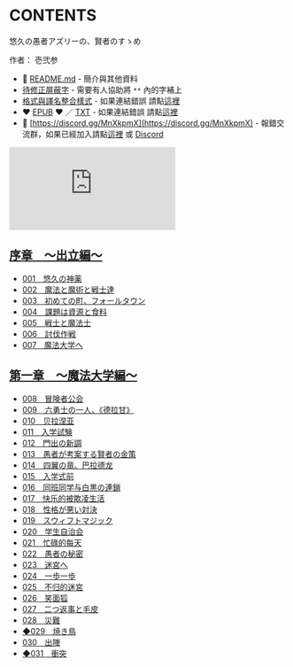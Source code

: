 # CONTENTS

悠久の愚者アズリーの、賢者のすゝめ  

作者： 壱弐参  



- :closed_book: [README.md](README.md) - 簡介與其他資料
- [待修正屏蔽字](%E5%BE%85%E4%BF%AE%E6%AD%A3%E5%B1%8F%E8%94%BD%E5%AD%97.md) - 需要有人協助將 `**` 內的字補上
- [格式與譯名整合樣式](https://github.com/bluelovers/node-novel/blob/master/lib/locales/%E6%82%A0%E4%B9%85%E3%81%AE%E6%84%9A%E8%80%85%E3%82%A2%E3%82%BA%E3%83%AA%E3%83%BC%E3%81%AE%E3%80%81%E8%B3%A2%E8%80%85%E3%81%AE%E3%81%99%E3%82%9D%E3%82%81.ts) - 如果連結錯誤 請點[這裡](https://github.com/bluelovers/node-novel/blob/master/lib/locales/)
-  :heart: [EPUB](https://gitlab.com/demonovel/epub-txt/blob/master/user_out/%E6%82%A0%E4%B9%85%E3%81%AE%E6%84%9A%E8%80%85%E3%82%A2%E3%82%BA%E3%83%AA%E3%83%BC%E3%81%AE%E3%80%81%E8%B3%A2%E8%80%85%E3%81%AE%E3%81%99%E3%82%9D%E3%82%81.epub) :heart:  ／ [TXT](https://gitlab.com/demonovel/epub-txt/blob/master/user_out/out/%E6%82%A0%E4%B9%85%E3%81%AE%E6%84%9A%E8%80%85%E3%82%A2%E3%82%BA%E3%83%AA%E3%83%BC%E3%81%AE%E3%80%81%E8%B3%A2%E8%80%85%E3%81%AE%E3%81%99%E3%82%9D%E3%82%81.out.txt) - 如果連結錯誤 請點[這裡](https://gitlab.com/demonovel/epub-txt/blob/master/user_out/user_out)
- :mega: [https://discord.gg/MnXkpmX](https://discord.gg/MnXkpmX) - 報錯交流群，如果已經加入請點[這裡](https://discordapp.com/channels/467794087769014273/467794088285175809) 或 [Discord](https://discordapp.com/channels/@me)


![導航目錄](https://chart.apis.google.com/chart?cht=qr&chs=150x150&chl=https://gitlab.com/novel-group/txt-source/blob/master/user_out/悠久の愚者アズリーの、賢者のすゝめ/導航目錄.md "導航目錄")




## [序章　～出立編～](00000_%20%E5%BA%8F%E7%AB%A0%E3%80%80%EF%BD%9E%E5%87%BA%E7%AB%8B%E7%B7%A8%EF%BD%9E)

- [001　悠久の神薬](00000_%20%E5%BA%8F%E7%AB%A0%E3%80%80%EF%BD%9E%E5%87%BA%E7%AB%8B%E7%B7%A8%EF%BD%9E/00000_001%E3%80%80%E6%82%A0%E4%B9%85%E3%81%AE%E7%A5%9E%E8%96%AC.txt)
- [002　魔法と魔術と戦士達](00000_%20%E5%BA%8F%E7%AB%A0%E3%80%80%EF%BD%9E%E5%87%BA%E7%AB%8B%E7%B7%A8%EF%BD%9E/00010_002%E3%80%80%E9%AD%94%E6%B3%95%E3%81%A8%E9%AD%94%E8%A1%93%E3%81%A8%E6%88%A6%E5%A3%AB%E9%81%94.txt)
- [003　初めての町、フォールタウン](00000_%20%E5%BA%8F%E7%AB%A0%E3%80%80%EF%BD%9E%E5%87%BA%E7%AB%8B%E7%B7%A8%EF%BD%9E/00020_003%E3%80%80%E5%88%9D%E3%82%81%E3%81%A6%E3%81%AE%E7%94%BA%E3%80%81%E3%83%95%E3%82%A9%E3%83%BC%E3%83%AB%E3%82%BF%E3%82%A6%E3%83%B3.txt)
- [004　課題は資源と食料](00000_%20%E5%BA%8F%E7%AB%A0%E3%80%80%EF%BD%9E%E5%87%BA%E7%AB%8B%E7%B7%A8%EF%BD%9E/00030_004%E3%80%80%E8%AA%B2%E9%A1%8C%E3%81%AF%E8%B3%87%E6%BA%90%E3%81%A8%E9%A3%9F%E6%96%99.txt)
- [005　戦士と魔法士](00000_%20%E5%BA%8F%E7%AB%A0%E3%80%80%EF%BD%9E%E5%87%BA%E7%AB%8B%E7%B7%A8%EF%BD%9E/00040_005%E3%80%80%E6%88%A6%E5%A3%AB%E3%81%A8%E9%AD%94%E6%B3%95%E5%A3%AB.txt)
- [006　討伐作戦](00000_%20%E5%BA%8F%E7%AB%A0%E3%80%80%EF%BD%9E%E5%87%BA%E7%AB%8B%E7%B7%A8%EF%BD%9E/00050_006%E3%80%80%E8%A8%8E%E4%BC%90%E4%BD%9C%E6%88%A6.txt)
- [007　魔法大学へ](00000_%20%E5%BA%8F%E7%AB%A0%E3%80%80%EF%BD%9E%E5%87%BA%E7%AB%8B%E7%B7%A8%EF%BD%9E/00060_007%E3%80%80%E9%AD%94%E6%B3%95%E5%A4%A7%E5%AD%A6%E3%81%B8.txt)


## [第一章　～魔法大学編～](00010_%E7%AC%AC%E4%B8%80%E7%AB%A0%E3%80%80%EF%BD%9E%E9%AD%94%E6%B3%95%E5%A4%A7%E5%AD%A6%E7%B7%A8%EF%BD%9E)

- [008　冒険者公会](00010_%E7%AC%AC%E4%B8%80%E7%AB%A0%E3%80%80%EF%BD%9E%E9%AD%94%E6%B3%95%E5%A4%A7%E5%AD%A6%E7%B7%A8%EF%BD%9E/00070_008%E3%80%80%E5%86%92%E9%99%BA%E8%80%85%E5%85%AC%E4%BC%9A.txt)
- [009　六勇士の一人、《德拉甘》](00010_%E7%AC%AC%E4%B8%80%E7%AB%A0%E3%80%80%EF%BD%9E%E9%AD%94%E6%B3%95%E5%A4%A7%E5%AD%A6%E7%B7%A8%EF%BD%9E/00080_009%E3%80%80%E5%85%AD%E5%8B%87%E5%A3%AB%E3%81%AE%E4%B8%80%E4%BA%BA%E3%80%81%E3%80%8A%E5%BE%B7%E6%8B%89%E7%94%98%E3%80%8B.txt)
- [010　贝拉涅亚](00010_%E7%AC%AC%E4%B8%80%E7%AB%A0%E3%80%80%EF%BD%9E%E9%AD%94%E6%B3%95%E5%A4%A7%E5%AD%A6%E7%B7%A8%EF%BD%9E/00090_010%E3%80%80%E8%B4%9D%E6%8B%89%E6%B6%85%E4%BA%9A.txt)
- [011　入学試験](00010_%E7%AC%AC%E4%B8%80%E7%AB%A0%E3%80%80%EF%BD%9E%E9%AD%94%E6%B3%95%E5%A4%A7%E5%AD%A6%E7%B7%A8%EF%BD%9E/00100_011%E3%80%80%E5%85%A5%E5%AD%A6%E8%A9%A6%E9%A8%93.txt)
- [012　門出の新調](00010_%E7%AC%AC%E4%B8%80%E7%AB%A0%E3%80%80%EF%BD%9E%E9%AD%94%E6%B3%95%E5%A4%A7%E5%AD%A6%E7%B7%A8%EF%BD%9E/00110_012%E3%80%80%E9%96%80%E5%87%BA%E3%81%AE%E6%96%B0%E8%AA%BF.txt)
- [013　愚者が考案する賢者の金策](00010_%E7%AC%AC%E4%B8%80%E7%AB%A0%E3%80%80%EF%BD%9E%E9%AD%94%E6%B3%95%E5%A4%A7%E5%AD%A6%E7%B7%A8%EF%BD%9E/00120_013%E3%80%80%E6%84%9A%E8%80%85%E3%81%8C%E8%80%83%E6%A1%88%E3%81%99%E3%82%8B%E8%B3%A2%E8%80%85%E3%81%AE%E9%87%91%E7%AD%96.txt)
- [014　四翼の竜、巴拉德龙](00010_%E7%AC%AC%E4%B8%80%E7%AB%A0%E3%80%80%EF%BD%9E%E9%AD%94%E6%B3%95%E5%A4%A7%E5%AD%A6%E7%B7%A8%EF%BD%9E/00130_014%E3%80%80%E5%9B%9B%E7%BF%BC%E3%81%AE%E7%AB%9C%E3%80%81%E5%B7%B4%E6%8B%89%E5%BE%B7%E9%BE%99.txt)
- [015　入学式前](00010_%E7%AC%AC%E4%B8%80%E7%AB%A0%E3%80%80%EF%BD%9E%E9%AD%94%E6%B3%95%E5%A4%A7%E5%AD%A6%E7%B7%A8%EF%BD%9E/00140_015%E3%80%80%E5%85%A5%E5%AD%A6%E5%BC%8F%E5%89%8D.txt)
- [016　同班同学与白黒の連鎖](00010_%E7%AC%AC%E4%B8%80%E7%AB%A0%E3%80%80%EF%BD%9E%E9%AD%94%E6%B3%95%E5%A4%A7%E5%AD%A6%E7%B7%A8%EF%BD%9E/00150_016%E3%80%80%E5%90%8C%E7%8F%AD%E5%90%8C%E5%AD%A6%E4%B8%8E%E7%99%BD%E9%BB%92%E3%81%AE%E9%80%A3%E9%8E%96.txt)
- [017　快乐的被欺凌生活](00010_%E7%AC%AC%E4%B8%80%E7%AB%A0%E3%80%80%EF%BD%9E%E9%AD%94%E6%B3%95%E5%A4%A7%E5%AD%A6%E7%B7%A8%EF%BD%9E/00160_017%E3%80%80%E5%BF%AB%E4%B9%90%E7%9A%84%E8%A2%AB%E6%AC%BA%E5%87%8C%E7%94%9F%E6%B4%BB.txt)
- [018　性格が悪い対決](00010_%E7%AC%AC%E4%B8%80%E7%AB%A0%E3%80%80%EF%BD%9E%E9%AD%94%E6%B3%95%E5%A4%A7%E5%AD%A6%E7%B7%A8%EF%BD%9E/00170_018%E3%80%80%E6%80%A7%E6%A0%BC%E3%81%8C%E6%82%AA%E3%81%84%E5%AF%BE%E6%B1%BA.txt)
- [019　スウィフトマジック](00010_%E7%AC%AC%E4%B8%80%E7%AB%A0%E3%80%80%EF%BD%9E%E9%AD%94%E6%B3%95%E5%A4%A7%E5%AD%A6%E7%B7%A8%EF%BD%9E/00180_019%E3%80%80%E3%82%B9%E3%82%A6%E3%82%A3%E3%83%95%E3%83%88%E3%83%9E%E3%82%B8%E3%83%83%E3%82%AF.txt)
- [020　学生自治会](00010_%E7%AC%AC%E4%B8%80%E7%AB%A0%E3%80%80%EF%BD%9E%E9%AD%94%E6%B3%95%E5%A4%A7%E5%AD%A6%E7%B7%A8%EF%BD%9E/00190_020%E3%80%80%E5%AD%A6%E7%94%9F%E8%87%AA%E6%B2%BB%E4%BC%9A.txt)
- [021　忙碌的每天](00010_%E7%AC%AC%E4%B8%80%E7%AB%A0%E3%80%80%EF%BD%9E%E9%AD%94%E6%B3%95%E5%A4%A7%E5%AD%A6%E7%B7%A8%EF%BD%9E/00200_021%E3%80%80%E5%BF%99%E7%A2%8C%E7%9A%84%E6%AF%8F%E5%A4%A9.txt)
- [022　愚者の秘密](00010_%E7%AC%AC%E4%B8%80%E7%AB%A0%E3%80%80%EF%BD%9E%E9%AD%94%E6%B3%95%E5%A4%A7%E5%AD%A6%E7%B7%A8%EF%BD%9E/00210_022%E3%80%80%E6%84%9A%E8%80%85%E3%81%AE%E7%A7%98%E5%AF%86.txt)
- [023　迷宮へ](00010_%E7%AC%AC%E4%B8%80%E7%AB%A0%E3%80%80%EF%BD%9E%E9%AD%94%E6%B3%95%E5%A4%A7%E5%AD%A6%E7%B7%A8%EF%BD%9E/00220_023%E3%80%80%E8%BF%B7%E5%AE%AE%E3%81%B8.txt)
- [024　一歩一歩](00010_%E7%AC%AC%E4%B8%80%E7%AB%A0%E3%80%80%EF%BD%9E%E9%AD%94%E6%B3%95%E5%A4%A7%E5%AD%A6%E7%B7%A8%EF%BD%9E/00230_024%E3%80%80%E4%B8%80%E6%AD%A9%E4%B8%80%E6%AD%A9.txt)
- [025　不归的迷宮](00010_%E7%AC%AC%E4%B8%80%E7%AB%A0%E3%80%80%EF%BD%9E%E9%AD%94%E6%B3%95%E5%A4%A7%E5%AD%A6%E7%B7%A8%EF%BD%9E/00240_025%E3%80%80%E4%B8%8D%E5%BD%92%E7%9A%84%E8%BF%B7%E5%AE%AE.txt)
- [026　笑面狐](00010_%E7%AC%AC%E4%B8%80%E7%AB%A0%E3%80%80%EF%BD%9E%E9%AD%94%E6%B3%95%E5%A4%A7%E5%AD%A6%E7%B7%A8%EF%BD%9E/00250_026%E3%80%80%E7%AC%91%E9%9D%A2%E7%8B%90.txt)
- [027　二つ返事と毛皮](00010_%E7%AC%AC%E4%B8%80%E7%AB%A0%E3%80%80%EF%BD%9E%E9%AD%94%E6%B3%95%E5%A4%A7%E5%AD%A6%E7%B7%A8%EF%BD%9E/00260_027%E3%80%80%E4%BA%8C%E3%81%A4%E8%BF%94%E4%BA%8B%E3%81%A8%E6%AF%9B%E7%9A%AE.txt)
- [028　災難](00010_%E7%AC%AC%E4%B8%80%E7%AB%A0%E3%80%80%EF%BD%9E%E9%AD%94%E6%B3%95%E5%A4%A7%E5%AD%A6%E7%B7%A8%EF%BD%9E/00270_028%E3%80%80%E7%81%BD%E9%9B%A3.txt)
- [◆029　焼き鳥](00010_%E7%AC%AC%E4%B8%80%E7%AB%A0%E3%80%80%EF%BD%9E%E9%AD%94%E6%B3%95%E5%A4%A7%E5%AD%A6%E7%B7%A8%EF%BD%9E/00280_%E2%97%86029%E3%80%80%E7%84%BC%E3%81%8D%E9%B3%A5.txt)
- [030　出陣](00010_%E7%AC%AC%E4%B8%80%E7%AB%A0%E3%80%80%EF%BD%9E%E9%AD%94%E6%B3%95%E5%A4%A7%E5%AD%A6%E7%B7%A8%EF%BD%9E/00290_030%E3%80%80%E5%87%BA%E9%99%A3.txt)
- [◆031　衝突](00010_%E7%AC%AC%E4%B8%80%E7%AB%A0%E3%80%80%EF%BD%9E%E9%AD%94%E6%B3%95%E5%A4%A7%E5%AD%A6%E7%B7%A8%EF%BD%9E/00300_%E2%97%86031%E3%80%80%E8%A1%9D%E7%AA%81.txt)

